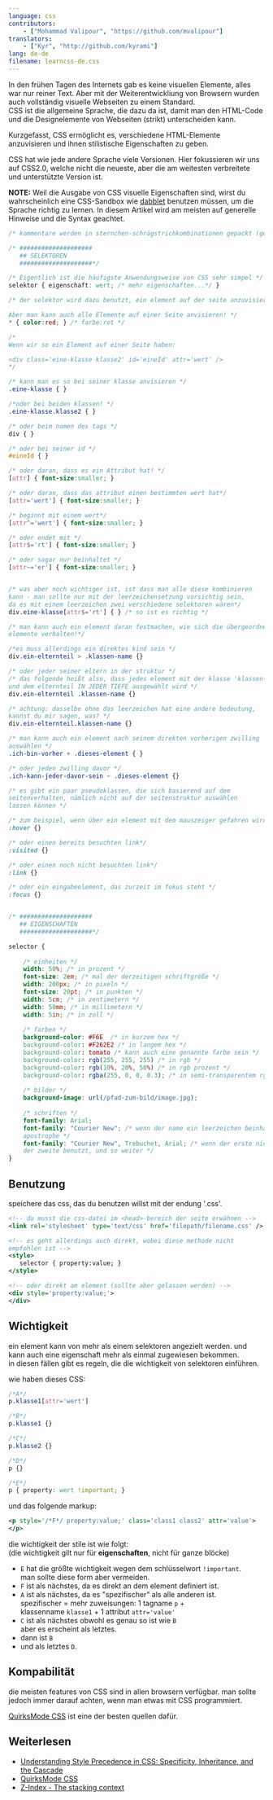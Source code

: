 ```yaml
---
language: css
contributors:
    - ["Mohammad Valipour", "https://github.com/mvalipour"]
translators:
    - ["Kyr", "http://github.com/kyrami"]
lang: de-de
filename: learncss-de.css
---
```


In den frühen Tagen des Internets gab es keine visuellen Elemente, alles war nur reiner Text. Aber mit der Weiterentwickliung von Browsern wurden auch vollständig visuelle Webseiten zu einem Standard.   
CSS ist die allgemeine Sprache, die dazu da ist, damit man den HTML-Code und die Designelemente von Webseiten (strikt) unterscheiden kann.

Kurzgefasst, CSS ermöglicht es, verschiedene HTML-Elemente anzuvisieren und ihnen stilistische Eigenschaften zu geben.

CSS hat wie jede andere Sprache viele Versionen. Hier fokussieren wir uns auf CSS2.0, welche nicht die neueste, aber die am weitesten verbreitete und unterstützte Version ist.

**NOTE:** Weil die Ausgabe von CSS visuelle Eigenschaften sind, wirst du wahrscheinlich eine CSS-Sandbox wie [dabblet](http://dabblet.com/) benutzen müssen, um die Sprache richtig zu lernen.
In diesem Artikel wird am meisten auf generelle Hinweise und die Syntax geachtet.


```css
/* kommentare werden in sternchen-schrägstrichkombinationen gepackt (genauso wie hier!) */

/* ####################
   ## SELEKTOREN
   ####################*/

/* Eigentlich ist die häufigste Anwendungsweise von CSS sehr simpel */
selektor { eigenschaft: wert; /* mehr eigenschaften...*/ }

/* der selektor wird dazu benutzt, ein element auf der seite anzuvisieren

Aber man kann auch alle Elemente auf einer Seite anvisieren! */
* { color:red; } /* farbe:rot */

/*
Wenn wir so ein Element auf einer Seite haben:

<div class='eine-klasse klasse2' id='eineId' attr='wert' />
*/

/* kann man es so bei seiner klasse anvisieren */
.eine-klasse { }

/*oder bei beiden klassen! */
.eine-klasse.klasse2 { }

/* oder beim namen des tags */
div { }

/* oder bei seiner id */
#eineId { }

/* oder daran, dass es ein Attribut hat! */
[attr] { font-size:smaller; }

/* oder daran, dass das attribut einen bestimmten wert hat*/
[attr='wert'] { font-size:smaller; }

/* beginnt mit einem wert*/
[attr^='wert'] { font-size:smaller; }

/* oder endet mit */
[attr$='rt'] { font-size:smaller; }

/* oder sogar nur beinhaltet */
[attr~='er'] { font-size:smaller; }


/* was aber noch wichtiger ist, ist dass man alle diese kombinieren
kann - man sollte nur mit der leerzeichensetzung vorsichtig sein, 
da es mit einem leerzeichen zwei verschiedene selektoren wären*/
div.eine-klasse[attr$='rt'] { } /* so ist es richtig */

/* man kann auch ein element daran festmachen, wie sich die übergeordneten
elemente verhalten!*/

/*es muss allerdings ein direktes kind sein */
div.ein-elternteil > .klassen-name {}

/* oder jeder seiner eltern in der struktur */
/* das folgende heißt also, dass jedes element mit der klasse 'klassen-name'
und dem elternteil IN JEDER TIEFE ausgewählt wird */
div.ein-elternteil .klassen-name {}

/* achtung: dasselbe ohne das leerzeichen hat eine andere bedeutung,
kannst du mir sagen, was? */
div.ein-elternteil.klassen-name {}

/* man kann auch ein element nach seinem direkten vorherigen zwilling
auswählen */
.ich-bin-vorher + .dieses-element { }

/* oder jeden zwilling davor */
.ich-kann-jeder-davor-sein ~ .dieses-element {}

/* es gibt ein paar pseudoklassen, die sich basierend auf dem
seitenverhalten, nämlich nicht auf der seitenstruktur auswählen
lassen können */

/* zum beispiel, wenn über ein element mit dem mauszeiger gefahren wird */
:hover {}

/* oder einen bereits besuchten link*/
:visited {}

/* oder einen noch nicht besuchten link*/
:link {}

/* oder ein eingabeelement, das zurzeit im fokus steht */
:focus {}


/* ####################
   ## EIGENSCHAFTEN
   ####################*/

selector {
    
    /* einheiten */
    width: 50%; /* in prozent */
    font-size: 2em; /* mal der derzeitigen schriftgröße */
    width: 200px; /* in pixeln */
    font-size: 20pt; /* in punkten */
    width: 5cm; /* in zentimetern */
    width: 50mm; /* in millimetern */
    width: 5in; /* in zoll */
    
    /* farben */
    background-color: #F6E  /* in kurzem hex */
    background-color: #F262E2 /* in langem hex */
    background-color: tomato /* kann auch eine genannte farbe sein */
    background-color: rgb(255, 255, 255) /* in rgb */
    background-color: rgb(10%, 20%, 50%) /* in rgb prozent */
    background-color: rgba(255, 0, 0, 0.3); /* in semi-transparentem rgb */
    
    /* bilder */
    background-image: url(/pfad-zum-bild/image.jpg);
    
    /* schriften */
    font-family: Arial;
    font-family: "Courier New"; /* wenn der name ein leerzeichen beinhält, kommt er in
    apostrophe */
    font-family: "Courier New", Trebuchet, Arial; /* wenn der erste nicht gefunden wird, wird
    der zweite benutzt, und so weiter */
}

```

## Benutzung

speichere das css, das du benutzen willst mit der endung '.css'.

```xml
<!-- du musst die css-datei im <head>-bereich der seite erwähnen -->
<link rel='stylesheet' type='text/css' href='filepath/filename.css' />

<!-- es geht allerdings auch direkt, wobei diese methode nicht
empfohlen ist -->
<style>
   selector { property:value; }
</style>

<!-- oder direkt am element (sollte aber gelassen werden) -->
<div style='property:value;'>
</div>

```

## Wichtigkeit

ein element kann von mehr als einem selektoren angezielt werden. 
und kann auch eine eigenschaft mehr als einmal zugewiesen bekommen.  
in diesen fällen gibt es regeln, die die wichtigkeit von selektoren einführen.

wie haben dieses CSS:

```css
/*A*/
p.klasse1[attr='wert']

/*B*/
p.klasse1 {}

/*C*/
p.klasse2 {}

/*D*/
p {}

/*E*/
p { property: wert !important; }

```

und das folgende markup:

```xml
<p style='/*F*/ property:value;' class='class1 class2' attr='value'>
</p>
```

die wichtigkeit der stile ist wie folgt:  
(die wichtigkeit gilt nur für **eigenschaften**, nicht für ganze blöcke)

* `E` hat die größte wichtigkeit wegen dem schlüsselwort `!important`.  
	man sollte diese form aber vermeiden.
* `F` ist als nächstes, da es direkt an dem element definiert ist.
* `A` ist als nächstes, da es "spezifischer" als alle anderen ist.  
	spezifischer = mehr zuweisungen: 1 tagname `p` +   
	klassenname `klasse1` + 1 attribut `attr='value'`
* `C` ist als nächstes obwohl es genau so ist wie `B`  
	aber es erscheint als letztes.
* dann ist `B`
* und als letztes `D`.

## Kompabilität

die meisten features von CSS sind in allen browsern verfügbar.
man sollte jedoch immer darauf achten, wenn man etwas mit CSS
programmiert.

[QuirksMode CSS](http://www.quirksmode.org/css/) ist eine der besten quellen dafür.

## Weiterlesen

* [Understanding Style Precedence in CSS: Specificity, Inheritance, and the Cascade](http://www.vanseodesign.com/css/css-specificity-inheritance-cascaade/)
* [QuirksMode CSS](http://www.quirksmode.org/css/)
* [Z-Index - The stacking context](https://developer.mozilla.org/en-US/docs/Web/Guide/CSS/Understanding_z_index/The_stacking_context)

